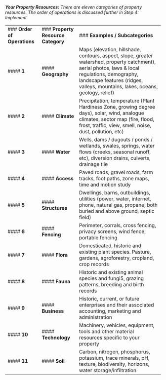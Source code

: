 

_**Your Property Resources:** There are eleven categories of property resources. The order of operations is discussed further in Step 4: Implement._ 

|   |   |   |
|---|---|---|
|### **Order of Operations**|### **Property Resource** **Category**|### **Examples / Subcategories**|
|#### **1**|#### **Geography**|Maps (elevation, hillshade, contours, aspect, slope, greater watershed, property catchment), aerial photos, laws & local regulations, demography, landscape features (ridges, valleys, mountains, lakes, oceans, geology, relief)|
|#### **2**|#### **Climate**|Precipitation, temperature (Plant Hardiness Zone, growing degree days), solar, wind, analogue climates, sector map (fire, flood, frost, traffic, view, smell, noise, dust, pollution, etc)|
|#### **3**|#### **Water**|Wells, dams / dugouts / ponds / wetlands, swales, springs, water flows (creeks, seasonal runoff, etc), diversion drains, culverts, drainage tile|
|#### **4**|#### **Access**|Paved roads, gravel roads, farm tracks, foot paths, zone maps, time and motion study|
|#### **5**|#### **Structures**|Dwellings, barns, outbuildings, utilities (power, water, internet, phone, natural gas, propane, both buried and above ground, septic field)|
|#### **6**|#### **Fencing**|Perimeter, corrals, cross fencing, privacy screens, wind fence, portable fencing|
|#### **7**|#### **Flora**|Domesticated, historic and existing plant species. Pasture, gardens, agroforestry, cropland, crop records|
|#### **8**|#### **Fauna**|Historic and existing animal species and fungi5, grazing patterns, breeding and birth records|
|#### **9**|#### **Business**|Historic, current, or future enterprises and their associated accounting, marketing and administration|
|#### **10**|#### **Technology**|Machinery, vehicles, equipment, tools and other material resources specific to your property|
|#### **11**|#### **Soil**|Carbon, nitrogen, phosphorus, potassium, trace minerals, pH, texture, biodiversity, horizons, water storage/infiltration|